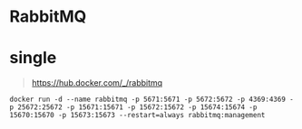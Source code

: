 # RabbitMQ

# single

> <https://hub.docker.com/_/rabbitmq>

```shell
docker run -d --name rabbitmq -p 5671:5671 -p 5672:5672 -p 4369:4369 -p 25672:25672 -p 15671:15671 -p 15672:15672 -p 15674:15674 -p 15670:15670 -p 15673:15673 --restart=always rabbitmq:management 
```


